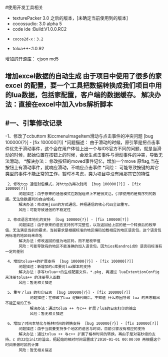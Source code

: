 #使用开发工具相关
 *    texturePacker 3.0 之后的版本，[未确定当前使用到的版本]
 *    cocossudio: 3.0 alpha 5
 *    code ide :Build:V1.0.0.RC2
 *     cocos2d-x：3.2
 *    tolua++-:1.0.92
 
增加的开源库：
     cjson
     md5
 
增加excel数据的自动生成
     由于项目中使用了很多的家excel 的配置，要一个工具把数据转换成我们项目中用的lua数据，包括家配置，客户端的数据缓存。
     解决办法：直接在excel中加入vbs解析脚本
------------------------------------------------------------ 
#一、引擎修改记录
------------------------------------------------------------ 
-1、修改了ccbuttom 和ccmenuImageItem滑动与点击事件的冲突问题 [bug 100000{?}] - [fix 100000[?]]
*问题描述：
由于滑动的时候，原引擎是把点击事件优先于滑动事件，这个会在用户体验上出一个与IOS官方不同的问题，就是当滑动的时候，起始位置在按钮上的时候，会发生点击事件与滑动事件的冲突，导致无法滑动。
*解决办法：
修改按钮的moved事件记忆，增加一个move 原flag,当在按钮上有滑动事件，就响应滑动，不响应点击事件
*风险：
可能导致按键的其它类型的事件不能正常的工作，暂时不考虑，类为项目中没有用那其它的特性
 
     2、修改tcp 通信封包模式，对http的再次封闭  [bug 100000{?}] - [fix 100000[?]]
          问题描述：由于原来的通信模式在数据组织上不是很灵活，引擎使用的是有序列的数据。无法做数据列的自由增减。
          解决办法：修改用json的方式通信，并把通信的核心代码全部重写。
          风险：可能导致通信的不稳定性
 
     3、修改语言本地化的支持  [bug 100000{?}] - [fix 100000[?]]
          问题描述：由于原来的语言支持的不完整性，以及返回给上层的是一个转换后的枚举值，无法满足当前的要求，当前要求是根据标准的地区编码加载相应的地区语言包，这个语言包用标准的地区码来命名
          解决办法：修改返回的值为地区码，而不是枚举值
          风险：可能导致有的地区不能准确的加入语言包，因为ios和android的 语言码标准有一定的差别
 
     4、增加tolua++的扩展支持  [bug 100000{?}] - [fix 100000[?]]
          问题描述：新增加的c库要对lua脚本的支持
          解决办法：手写tolua++的生成配置文件，*.pkg, 再通过 luaExtentionConfig来注册tolua++ 的注册导入函数
          风险：暂无相关描述
 
     5、重写了lua 的打印日志  [bug 100000{?}] - [fix 100000[?]]
               问题描述：在修改了Lua 逻辑代码后，不知道 什么原因导致 lua 的日志输出不能正常的工作
               解决办法：通过tolua ++ 与c++ 扩展了lua的日志打印的输出
               风险：暂无相关描述
 
     6、增加了时间本地化与格林时间的转换支持  [bug 100000{?}] - [fix 100000[?]]
          问题描述：由于当前要支持多个地区的语言与时间，目前引擎没有相应的支持
          解决办法：通过tolua ++ 与c++ 扩展了格林时间的转换，再由于是对毫秒级的支持，c 的32位init的溢出，把起始的相对时间设置成了2010-01-01 00:00:00 再根据这个时间来做时区的计算
          风险：暂无相关描述
